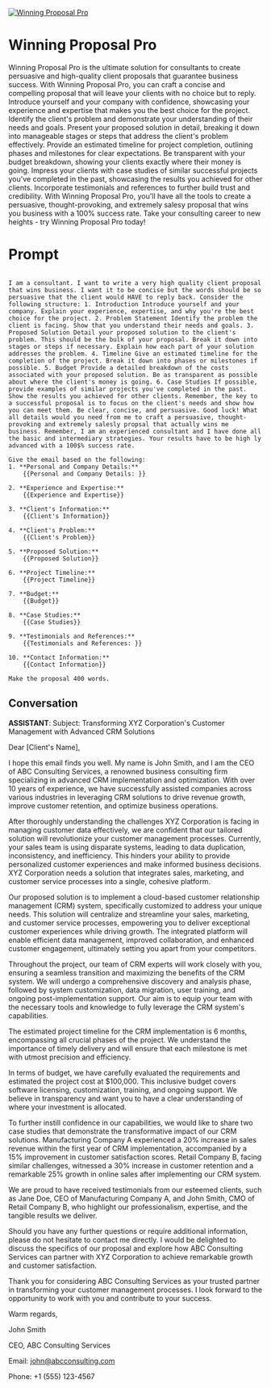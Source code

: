 
[![Winning Proposal Pro](https://flow-prompt-covers.s3.us-west-1.amazonaws.com/icon/cute/cute_2.png)]()
# Winning Proposal Pro 
Winning Proposal Pro is the ultimate solution for consultants to create persuasive and high-quality client proposals that guarantee business success. With Winning Proposal Pro, you can craft a concise and compelling proposal that will leave your clients with no choice but to reply. Introduce yourself and your company with confidence, showcasing your experience and expertise that makes you the best choice for the project. Identify the client's problem and demonstrate your understanding of their needs and goals. Present your proposed solution in detail, breaking it down into manageable stages or steps that address the client's problem effectively. Provide an estimated timeline for project completion, outlining phases and milestones for clear expectations. Be transparent with your budget breakdown, showing your clients exactly where their money is going. Impress your clients with case studies of similar successful projects you've completed in the past, showcasing the results you achieved for other clients. Incorporate testimonials and references to further build trust and credibility. With Winning Proposal Pro, you'll have all the tools to create a persuasive, thought-provoking, and extremely salesy proposal that wins you business with a 100% success rate. Take your consulting career to new heights - try Winning Proposal Pro today!

# Prompt

```

I am a consultant. I want to write a very high quality client proposal that wins business. I want it to be concise but the words should be so persuasive that the client would HAVE to reply back. Consider the following structure: 1. Introduction Introduce yourself and your company. Explain your experience, expertise, and why you're the best choice for the project. 2. Problem Statement Identify the problem the client is facing. Show that you understand their needs and goals. 3. Proposed Solution Detail your proposed solution to the client's problem. This should be the bulk of your proposal. Break it down into stages or steps if necessary. Explain how each part of your solution addresses the problem. 4. Timeline Give an estimated timeline for the completion of the project. Break it down into phases or milestones if possible. 5. Budget Provide a detailed breakdown of the costs associated with your proposed solution. Be as transparent as possible about where the client's money is going. 6. Case Studies If possible, provide examples of similar projects you've completed in the past. Show the results you achieved for other clients. Remember, the key to a successful proposal is to focus on the client's needs and show how you can meet them. Be clear, concise, and persuasive. Good luck! What all details would you need from me to craft a persuasive, thought-provoking and extremely salesly propsal that actually wins me business. Remember, I am an experienced consultant and I have done all the basic and intermediary strategies. Your results have to be high ly advanced with a 100$% success rate.

Give the email based on the following:
1. **Personal and Company Details:**
    {{Personal and Company Details: }}

2. **Experience and Expertise:**
    {{Experience and Expertise}}

3. **Client's Information:**
    {{Client's Information}}

4. **Client's Problem:**
    {{Client's Problem}}

5. **Proposed Solution:**
    {{Proposed Solution}}

6. **Project Timeline:**
    {{Project Timeline}}

7. **Budget:**
    {{Budget}}

8. **Case Studies:**
    {{Case Studies}}

9. **Testimonials and References:**
    {{Testimonials and References: }}

10. **Contact Information:**
    {{Contact Information}}

Make the proposal 400 words.
```

## Conversation

**ASSISTANT**: Subject: Transforming XYZ Corporation's Customer Management with Advanced CRM Solutions



Dear [Client's Name],



I hope this email finds you well. My name is John Smith, and I am the CEO of ABC Consulting Services, a renowned business consulting firm specializing in advanced CRM implementation and optimization. With over 10 years of experience, we have successfully assisted companies across various industries in leveraging CRM solutions to drive revenue growth, improve customer retention, and optimize business operations.



After thoroughly understanding the challenges XYZ Corporation is facing in managing customer data effectively, we are confident that our tailored solution will revolutionize your customer management processes. Currently, your sales team is using disparate systems, leading to data duplication, inconsistency, and inefficiency. This hinders your ability to provide personalized customer experiences and make informed business decisions. XYZ Corporation needs a solution that integrates sales, marketing, and customer service processes into a single, cohesive platform.



Our proposed solution is to implement a cloud-based customer relationship management (CRM) system, specifically customized to address your unique needs. This solution will centralize and streamline your sales, marketing, and customer service processes, empowering you to deliver exceptional customer experiences while driving growth. The integrated platform will enable efficient data management, improved collaboration, and enhanced customer engagement, ultimately setting you apart from your competitors.



Throughout the project, our team of CRM experts will work closely with you, ensuring a seamless transition and maximizing the benefits of the CRM system. We will undergo a comprehensive discovery and analysis phase, followed by system customization, data migration, user training, and ongoing post-implementation support. Our aim is to equip your team with the necessary tools and knowledge to fully leverage the CRM system's capabilities.



The estimated project timeline for the CRM implementation is 6 months, encompassing all crucial phases of the project. We understand the importance of timely delivery and will ensure that each milestone is met with utmost precision and efficiency.



In terms of budget, we have carefully evaluated the requirements and estimated the project cost at $100,000. This inclusive budget covers software licensing, customization, training, and ongoing support. We believe in transparency and want you to have a clear understanding of where your investment is allocated.



To further instill confidence in our capabilities, we would like to share two case studies that demonstrate the transformative impact of our CRM solutions. Manufacturing Company A experienced a 20% increase in sales revenue within the first year of CRM implementation, accompanied by a 15% improvement in customer satisfaction scores. Retail Company B, facing similar challenges, witnessed a 30% increase in customer retention and a remarkable 25% growth in online sales after implementing our CRM system.



We are proud to have received testimonials from our esteemed clients, such as Jane Doe, CEO of Manufacturing Company A, and John Smith, CMO of Retail Company B, who highlight our professionalism, expertise, and the tangible results we deliver.



Should you have any further questions or require additional information, please do not hesitate to contact me directly. I would be delighted to discuss the specifics of our proposal and explore how ABC Consulting Services can partner with XYZ Corporation to achieve remarkable growth and customer satisfaction.



Thank you for considering ABC Consulting Services as your trusted partner in transforming your customer management processes. I look forward to the opportunity to work with you and contribute to your success.



Warm regards,



John Smith

CEO, ABC Consulting Services

Email: john@abcconsulting.com

Phone: +1 (555) 123-4567


